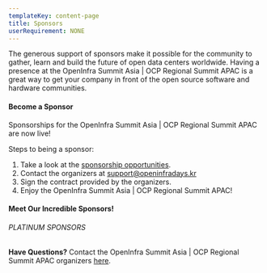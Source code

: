 ```yaml
---
templateKey: content-page
title: Sponsors
userRequirement: NONE
---
```

The generous support of sponsors make it possible for the community to gather, learn and build the future of open data centers worldwide. Having a presence at the OpenInfra Summit Asia | OCP Regional Summit APAC is a great way to get your company in front of the open source software and hardware communities.



#### Become a Sponsor

Sponsorships for the OpenInfra Summit Asia | OCP Regional Summit APAC are now live!

Steps to being a sponsor:

1. Take a look at the [sponsorship opportunities](https://openinfra.dev/events/sponsorship#OpenInfraSummit-OCPRegionalSummit).
2. Contact the organizers at [support@openinfradays.kr](mailto:support@openinfradays.kr)
3. Sign the contract provided by the organizers.
4. Enjoy the OpenInfra Summit Asia | OCP Regional Summit APAC!

#### Meet Our Incredible Sponsors!

###### PLATINUM SPONSORS

**Have Questions?** Contact the OpenInfra Summit Asia | OCP Regional Summit APAC organizers [here](mailto:events@openinfra.dev).